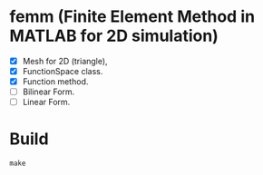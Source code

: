 # femm (Finite Element Method in MATLAB for 2D simulation)

- [x] Mesh for 2D (triangle),
- [x] FunctionSpace class.
- [x] Function method.
- [ ] Bilinear Form.
- [ ] Linear Form.

# Build
``make`` 